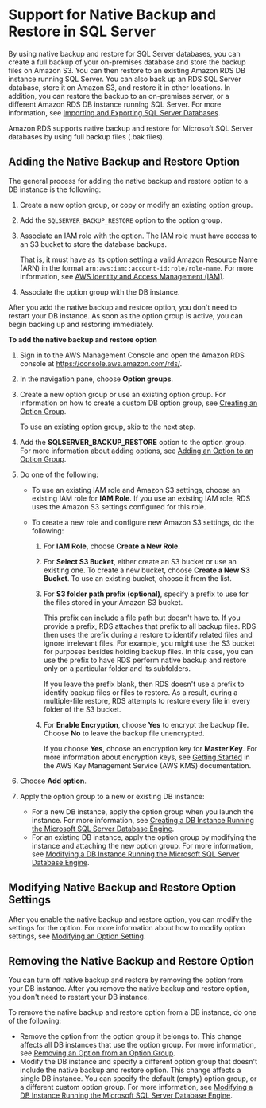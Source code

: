 # Support for Native Backup and Restore in SQL Server<a name="Appendix.SQLServer.Options.BackupRestore"></a>

By using native backup and restore for SQL Server databases, you can create a full backup of your on\-premises database and store the backup files on Amazon S3\. You can then restore to an existing Amazon RDS DB instance running SQL Server\. You can also back up an RDS SQL Server database, store it on Amazon S3, and restore it in other locations\. In addition, you can restore the backup to an on\-premises server, or a different Amazon RDS DB instance running SQL Server\. For more information, see [Importing and Exporting SQL Server Databases](SQLServer.Procedural.Importing.md)\.

Amazon RDS supports native backup and restore for Microsoft SQL Server databases by using full backup files \(\.bak files\)\.

## Adding the Native Backup and Restore Option<a name="Appendix.SQLServer.Options.BackupRestore.Add"></a>

The general process for adding the native backup and restore option to a DB instance is the following:

1. Create a new option group, or copy or modify an existing option group\.

1. Add the `SQLSERVER_BACKUP_RESTORE` option to the option group\.

1. Associate an IAM role with the option\. The IAM role must have access to an S3 bucket to store the database backups\.

   That is, it must have as its option setting a valid Amazon Resource Name \(ARN\) in the format `arn:aws:iam::account-id:role/role-name`\. For more information, see [ AWS Identity and Access Management \(IAM\)](https://docs.aws.amazon.com/general/latest/gr/aws-arns-and-namespaces.html#arn-syntax-iam)\.

1. Associate the option group with the DB instance\.

After you add the native backup and restore option, you don't need to restart your DB instance\. As soon as the option group is active, you can begin backing up and restoring immediately\.

**To add the native backup and restore option**

1. Sign in to the AWS Management Console and open the Amazon RDS console at [https://console\.aws\.amazon\.com/rds/](https://console.aws.amazon.com/rds/)\.

1. In the navigation pane, choose **Option groups**\.

1. Create a new option group or use an existing option group\. For information on how to create a custom DB option group, see [Creating an Option Group](USER_WorkingWithOptionGroups.md#USER_WorkingWithOptionGroups.Create)\.

   To use an existing option group, skip to the next step\. 

1. Add the **SQLSERVER\_BACKUP\_RESTORE** option to the option group\. For more information about adding options, see [Adding an Option to an Option Group](USER_WorkingWithOptionGroups.md#USER_WorkingWithOptionGroups.AddOption)\.

1. Do one of the following:
   + To use an existing IAM role and Amazon S3 settings, choose an existing IAM role for **IAM Role**\. If you use an existing IAM role, RDS uses the Amazon S3 settings configured for this role\.
   + To create a new role and configure new Amazon S3 settings, do the following: 

     1. For **IAM Role**, choose **Create a New Role**\.

     1. For **Select S3 Bucket**, either create an S3 bucket or use an existing one\. To create a new bucket, choose **Create a New S3 Bucket**\. To use an existing bucket, choose it from the list\.

     1. For **S3 folder path prefix \(optional\)**, specify a prefix to use for the files stored in your Amazon S3 bucket\. 

        This prefix can include a file path but doesn't have to\. If you provide a prefix, RDS attaches that prefix to all backup files\. RDS then uses the prefix during a restore to identify related files and ignore irrelevant files\. For example, you might use the S3 bucket for purposes besides holding backup files\. In this case, you can use the prefix to have RDS perform native backup and restore only on a particular folder and its subfolders\.

        If you leave the prefix blank, then RDS doesn't use a prefix to identify backup files or files to restore\. As a result, during a multiple\-file restore, RDS attempts to restore every file in every folder of the S3 bucket\.

     1. For **Enable Encryption**, choose **Yes** to encrypt the backup file\. Choose **No** to leave the backup file unencrypted\.

        If you choose **Yes**, choose an encryption key for **Master Key**\. For more information about encryption keys, see [Getting Started](https://docs.aws.amazon.com/kms/latest/developerguide/getting-started.html) in the AWS Key Management Service \(AWS KMS\) documentation\. 

1. Choose **Add option**\.

1. Apply the option group to a new or existing DB instance:
   + For a new DB instance, apply the option group when you launch the instance\. For more information, see [Creating a DB Instance Running the Microsoft SQL Server Database Engine](USER_CreateMicrosoftSQLServerInstance.md)\. 
   + For an existing DB instance, apply the option group by modifying the instance and attaching the new option group\. For more information, see [Modifying a DB Instance Running the Microsoft SQL Server Database Engine](USER_ModifyInstance.SQLServer.md)\. 

## Modifying Native Backup and Restore Option Settings<a name="Appendix.SQLServer.Options.BackupRestore.ModifySettings"></a>

After you enable the native backup and restore option, you can modify the settings for the option\. For more information about how to modify option settings, see [Modifying an Option Setting](USER_WorkingWithOptionGroups.md#USER_WorkingWithOptionGroups.ModifyOption)\.

## Removing the Native Backup and Restore Option<a name="Appendix.SQLServer.Options.BackupRestore.Remove"></a>

You can turn off native backup and restore by removing the option from your DB instance\. After you remove the native backup and restore option, you don't need to restart your DB instance\. 

To remove the native backup and restore option from a DB instance, do one of the following: 
+ Remove the option from the option group it belongs to\. This change affects all DB instances that use the option group\. For more information, see [Removing an Option from an Option Group](USER_WorkingWithOptionGroups.md#USER_WorkingWithOptionGroups.RemoveOption)\. 
+ Modify the DB instance and specify a different option group that doesn't include the native backup and restore option\. This change affects a single DB instance\. You can specify the default \(empty\) option group, or a different custom option group\. For more information, see [Modifying a DB Instance Running the Microsoft SQL Server Database Engine](USER_ModifyInstance.SQLServer.md)\. 